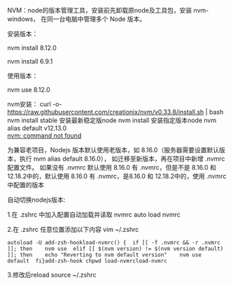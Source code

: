 NVM：node的版本管理工具，安装前先卸载原node及工具包，安装 nvm-windows，
在同一台电脑中管理多个 Node 版本。

安装版本：

nvm install 8.12.0

nvm install 6.9.1

使用版本：

nvm use 8.12.0


nvm安装：
curl -o- https://raw.githubusercontent.com/creationix/nvm/v0.33.8/install.sh | bash
nvm install stable 安装最新稳定版node
nvm install <version> 安装指定版本node
nvm alias default v12.13.0    
[ nvm: command not found](https://www.cnblogs.com/weifeng1463/p/11321432.html)



为兼容老项目，Nodejs 版本默认使用老版本，如 8.16.0（服务器需要设置默认版本，执行 nvm alias default 8.16.0），
如迁移至新版本，再在项目中新增 .nvmrc 配置文件。
如果没有 .nvmrc 默认使用 8.16.0
有 .nvmrc，但是不是 8.16.0 和 12.18.2中的，默认使用 8.16.0
有 .nvmrc，是8.16.0 和 12.18.2中的，使用 .nvmrc 中配置的版本

自动切换nodejs版本:

1.在 .zshrc 中加入配置自动加载并读取 nvmrc
    auto load nvmrc

2.在 .zshrc 任意位置添加以下内容
    vim ~/.zshrc

    autoload -U add-zsh-hookload-nvmrc() {  if [[ -f .nvmrc && -r .nvmrc ]]; then    nvm use  elif [[ $(nvm version) != $(nvm version default)  ]]; then    echo "Reverting to nvm default version"    nvm use default  fi}add-zsh-hook chpwd load-nvmrcload-nvmrc

3.修改后reload
    source ~/.zshrc
